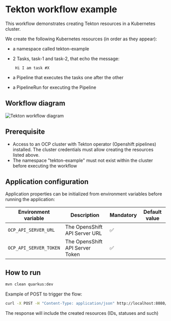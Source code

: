 # Tekton workflow example
This workflow demonstrates creating Tekton resources in a Kubernetes cluster.

We create the following Kubernetes resources (in order as they appear):
 - a namespace called tekton-example
 - 2 Tasks, task-1 and task-2, that echo the message:

        Hi I am task #X

 - a Pipeline that executes the tasks one after the other
 - a PipelineRun for executing the Pipeline

## Workflow diagram
![Tekton workflow diagram](https://github.com/parodos-dev/serverless-workflow-examples/blob/main/tekton/tekton.svg?raw=true)

## Prerequisite
* Access to an OCP cluster with Tekton operator (Openshift pipelines) installed. The cluster credentials must allow creating the resources listed above.
* The namespace "tekton-example" must not exist within the cluster before executing the workflow

## Application configuration
Application properties can be initialized from environment variables before running the application:

| Environment variable  | Description | Mandatory | Default value |
|-----------------------|-------------|-----------|---------------|
| `OCP_API_SERVER_URL`  | The OpensShift API Server URL | ✅ | |
| `OCP_API_SERVER_TOKEN`| The OpensShift API Server Token | ✅ | |

## How to run

```bash
mvn clean quarkus:dev
```

Example of POST to trigger the flow:
```bash
curl -X POST -H "Content-Type: application/json" http://localhost:8080/tekton
```

The response will include the created resources (IDs, statuses and such)
